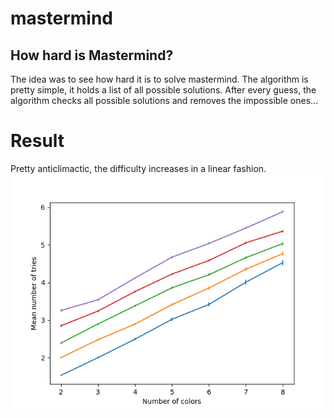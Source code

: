 # mastermind
## How hard is Mastermind?
The idea was to see how hard it is to solve mastermind.
The algorithm is pretty simple, it holds a list of all possible solutions.
After every guess, the algorithm checks all possible solutions and removes the impossible ones...

# Result
Pretty anticlimactic, the difficulty increases in a linear fashion.
![Image of Yaktocat](https://github.com/ManuelWiese/mastermind/blob/master/images/Result_Experiment_1.png)

